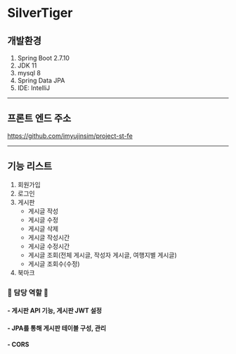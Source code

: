 # SilverTiger
## 개발환경
1. Spring Boot 2.7.10
2. JDK 11
3. mysql 8
4. Spring Data JPA
5. IDE: IntelliJ
---
## 프론트 엔드 주소
https://github.com/imyujinsim/project-st-fe

---
## 기능 리스트
1. 회원가입
2. 로그인
3. 게시판
   - 게시글 작성
   - 게시글 수정
   - 게시글 삭제
   - 게시글 작성시간
   - 게시글 수정시간
   - 게시글 조회(전체 게시글, 작성자 게시글, 여행지별 게시글)
   - 게시글 조회수(수정)
4. 북마크

### 🙌 담당 역할 🙌 
#### - 게시판 API 기능, 게시판 JWT 설정
#### - JPA를 통해 게시판 테이블 구성, 관리
#### - CORS
